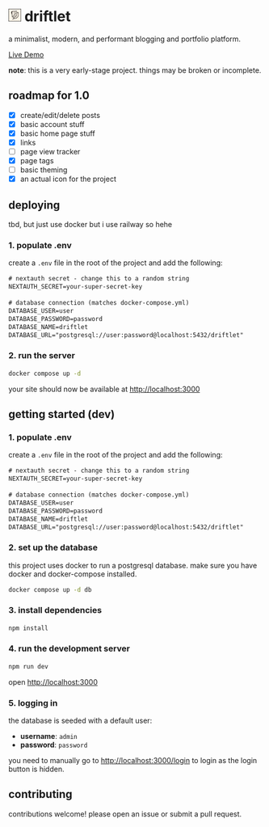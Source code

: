  <h1> <img src="./public/logo.png" width="25px" height="25px" /> driftlet</h1>

a minimalist, modern, and performant blogging and portfolio platform.

[Live Demo](https://ryanaque.com)

**note**: this is a very early-stage project. things may be broken or incomplete.

## roadmap for 1.0

- [x] create/edit/delete posts
- [x] basic account stuff
- [x] basic home page stuff
- [x] links
- [ ] page view tracker
- [x] page tags
- [ ] basic theming
- [x] an actual icon for the project

## deploying

tbd, but just use docker but i use railway so hehe

### 1. populate .env

create a `.env` file in the root of the project and add the following:

```env
# nextauth secret - change this to a random string
NEXTAUTH_SECRET=your-super-secret-key

# database connection (matches docker-compose.yml)
DATABASE_USER=user
DATABASE_PASSWORD=password
DATABASE_NAME=driftlet
DATABASE_URL="postgresql://user:password@localhost:5432/driftlet"
```

### 2. run the server

```bash
docker compose up -d
```

your site should now be available at [http://localhost:3000](http://localhost:3000)

## getting started (dev)

### 1. populate .env

create a `.env` file in the root of the project and add the following:

```env
# nextauth secret - change this to a random string
NEXTAUTH_SECRET=your-super-secret-key

# database connection (matches docker-compose.yml)
DATABASE_USER=user
DATABASE_PASSWORD=password
DATABASE_NAME=driftlet
DATABASE_URL="postgresql://user:password@localhost:5432/driftlet"
```

### 2. set up the database

this project uses docker to run a postgresql database. make sure you have docker and docker-compose installed.

```bash
docker compose up -d db
```

### 3. install dependencies

```bash
npm install
```

### 4. run the development server

```bash
npm run dev
```

open [http://localhost:3000](http://localhost:3000)

### 5. logging in

the database is seeded with a default user:

- **username**: `admin`
- **password**: `password`

you need to manually go to [http://localhost:3000/login](http://localhost:3000/login) to login as the login button is hidden.

## contributing

contributions welcome! please open an issue or submit a pull request.
